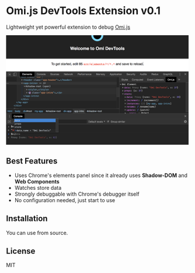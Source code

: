 # Omi.js DevTools Extension v0.1

Lightweight yet powerful extension to debug [Omi.js](https://github.com/Tencent/omi)

<img src="./screenshot.png" width="500" />

## Best Features

- Uses Chrome's elements panel since it already uses **Shadow-DOM** and **Web Components**
- Watches store data
- Strongly debuggable with Chrome's debugger itself
- No configuration needed, just start to use

## Installation

You can use from source.

## License

MIT